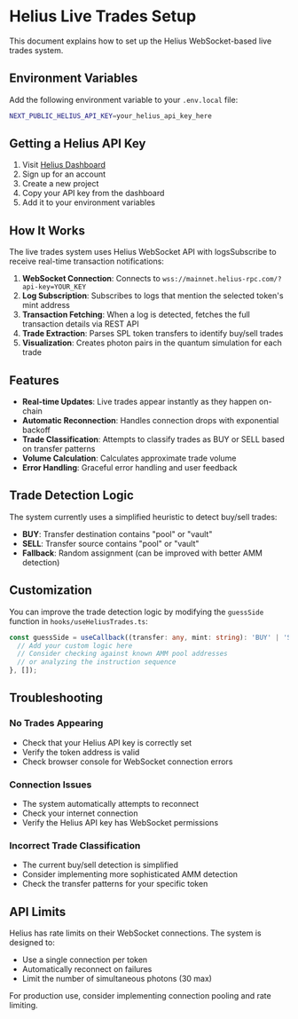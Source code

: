 # Helius Live Trades Setup

This document explains how to set up the Helius WebSocket-based live trades system.

## Environment Variables

Add the following environment variable to your `.env.local` file:

```bash
NEXT_PUBLIC_HELIUS_API_KEY=your_helius_api_key_here
```

## Getting a Helius API Key

1. Visit [Helius Dashboard](https://dashboard.helius.xyz/)
2. Sign up for an account
3. Create a new project
4. Copy your API key from the dashboard
5. Add it to your environment variables

## How It Works

The live trades system uses Helius WebSocket API with logsSubscribe to receive real-time transaction notifications:

1. **WebSocket Connection**: Connects to `wss://mainnet.helius-rpc.com/?api-key=YOUR_KEY`
2. **Log Subscription**: Subscribes to logs that mention the selected token's mint address
3. **Transaction Fetching**: When a log is detected, fetches the full transaction details via REST API
4. **Trade Extraction**: Parses SPL token transfers to identify buy/sell trades
5. **Visualization**: Creates photon pairs in the quantum simulation for each trade

## Features

- **Real-time Updates**: Live trades appear instantly as they happen on-chain
- **Automatic Reconnection**: Handles connection drops with exponential backoff
- **Trade Classification**: Attempts to classify trades as BUY or SELL based on transfer patterns
- **Volume Calculation**: Calculates approximate trade volume
- **Error Handling**: Graceful error handling and user feedback

## Trade Detection Logic

The system currently uses a simplified heuristic to detect buy/sell trades:

- **BUY**: Transfer destination contains "pool" or "vault"
- **SELL**: Transfer source contains "pool" or "vault"
- **Fallback**: Random assignment (can be improved with better AMM detection)

## Customization

You can improve the trade detection logic by modifying the `guessSide` function in `hooks/useHeliusTrades.ts`:

```typescript
const guessSide = useCallback((transfer: any, mint: string): 'BUY' | 'SELL' => {
  // Add your custom logic here
  // Consider checking against known AMM pool addresses
  // or analyzing the instruction sequence
}, []);
```

## Troubleshooting

### No Trades Appearing
- Check that your Helius API key is correctly set
- Verify the token address is valid
- Check browser console for WebSocket connection errors

### Connection Issues
- The system automatically attempts to reconnect
- Check your internet connection
- Verify the Helius API key has WebSocket permissions

### Incorrect Trade Classification
- The current buy/sell detection is simplified
- Consider implementing more sophisticated AMM detection
- Check the transfer patterns for your specific token

## API Limits

Helius has rate limits on their WebSocket connections. The system is designed to:
- Use a single connection per token
- Automatically reconnect on failures
- Limit the number of simultaneous photons (30 max)

For production use, consider implementing connection pooling and rate limiting.
